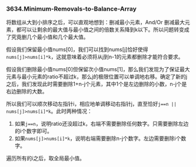 ### 3634.Minimum-Removals-to-Balance-Array

将数组从大到小排序之后，可以直观地想到：删减最小元素，And/Or 删减最大元素，都可以让剩余的最大值与最小值之间的倍数关系降到k以下。所以问题转变成了究竟删几个最小值和几个最大值。

假设我们保留最小值nums[0]，我们可以找到nums[j]恰好使得`nums[j]>nums[i]*k`，这就意味着必须将从j到n-1的元素都删除才能符合要求。

假设我们删除最小值nums[0]但保留次小值nums[1]，那么我们发现为了保证最大元素与最小元素的ratio不超过k，那么j的极限位置可以单调地右移。确定了新的j之后，我们发现此时需要删除1+n-j个元素，其中1个是左边删除的小数，n-j个是右边删除的大数。

所以我们可以顺次移动左指针i，相应地单调移动右指针j，直至恰好`j==n || nums[j]>nums[i]*k`。此时两种情况：
1. 如果`j==n`，说明ratio还没超过k，右端不需要删除任何数字。只需要删除左边的i个数字即可。
2. 如果`nums[j]>nums[i]*k`，说明右端需要删除n-j个数字。左边需要删除i个数字。

遍历所有的i之后，取全局最小值。

